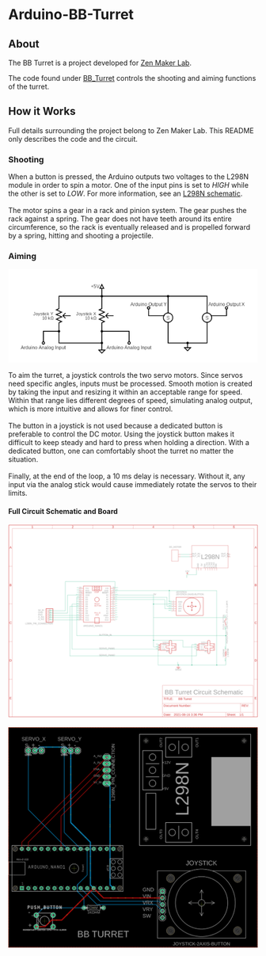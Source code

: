 # Arduino-BB-Turret
## About
The BB Turret is a project developed for [Zen Maker Lab](https://www.zenmakerlab.com/).

The code found under [BB_Turret](https://github.com/hhenry01/Arduino-BB-Turret/blob/main/BB_Turret/BB_Turret.ino) controls the shooting and aiming functions of the turret.

## How it Works
Full details surrounding the project belong to Zen Maker Lab. This README only describes the code and the circuit.
### Shooting

When a button is pressed, the Arduino outputs two voltages to the L298N module in order to spin a motor. One of the input pins is set to *HIGH* while the other is set to *LOW*. For more information, see an [L298N schematic](https://www.handsontec.com/dataspecs/L298N%20Motor%20Driver.pdf).\
\
The motor spins a gear in a rack and pinion system. The gear pushes the rack against a spring. The gear does not have teeth around its entire circumference, so the rack is eventually released and is propelled forward by a spring, hitting and shooting a projectile.

### Aiming
![Aiming Circuit](Images/Aiming.png "Aiming Circuit")

To aim the turret, a joystick controls the two servo motors. Since servos need specific angles, inputs must be processed. Smooth motion is created by taking the input and resizing it within an acceptable range for speed. Within that range lies different degrees of speed, simulating analog output, which is more intuitive and allows for finer control.\
\
The button in a joystick is not used because a dedicated button is preferable to control the DC motor. Using the joystick button makes it difficult to keep steady and hard to press when holding a direction. With a dedicated button, one can comfortably shoot the turret no matter the situation.\
\
Finally, at the end of the loop, a 10 ms delay is necessary. Without it, any input via the analog stick would cause immediately rotate the servos to their limits.

#### Full Circuit Schematic and Board
![Circuit Schematic](Images/BB_Turret_Circuit_Schematic.png "Circuit Schematic")\
\
![Board](Images/BB_Turret_Board.png "PCB")